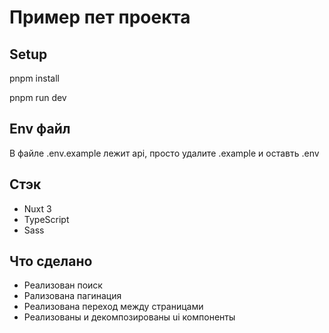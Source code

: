 # Пример пет проекта


## Setup

pnpm install

pnpm run dev

## Env файл

В файле .env.example лежит api, просто удалите .example и оставть .env

## Стэк

- Nuxt 3
- TypeScript
- Sass

## Что сделано
- Реализован поиск
- Рализована пагинация
- Реализована переход между страницами
- Реализованы и декомпозированы ui компоненты
